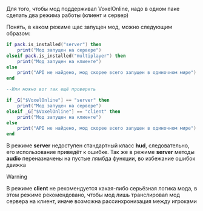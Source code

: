 Для того, чтобы мод поддерживал VoxelOnline, надо в одном паке сделать два режима работы (клиент и сервер)

Понять, в каком режиме щас запущен мод, можно следующим образом:
```lua
if pack.is_installed("server") then
	print("Мод запущен на сервере")
elseif pack.is_installed("multiplayer") then
	print("Мод запущен на клиенте")
else
	print("API не найдено, мод скорее всего запущен в одиночном мире")
end

--Или можно вот так ещё проверить

if _G["$VoxelOnline"] == "server" then
	print("Мод запущен на сервере")
elseif _G["$VoxelOnline"] == "client" then
	print("Мод запущен на клиенте")
else
	print("API не найдено, мод скорее всего запущен в одиночном мире")
end
```

В режиме **server** недоступен стандартный класс **hud**, следовательно, его использование приведёт к ошибке. Так же в режиме **server** методы **audio** переназначены на пустые лямбда функции, во избежание ошибок движка

>[!WARNING]
> В режиме **client** не рекомендуется какая-либо серьёзная логика мода, в этом режиме рекомендовано, чтобы мод лишь транслировал мод сервера на клиент, иначе возможна рассинхронизация между игроками
